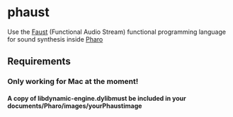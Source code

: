 # phaust
Use the [Faust](https://faust.grame.fr/) (Functional Audio Stream) functional programming language for sound synthesis inside [Pharo](https://pharo.org/)

## Requirements
### Only working for Mac at the moment!
#### A copy of libdynamic-engine.dylibmust be included in your documents/Pharo/images/yourPhaustimage
 
